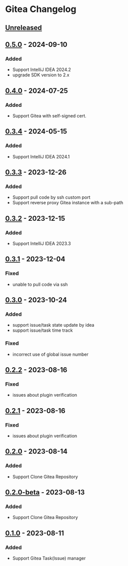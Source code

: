 <!-- Keep a Changelog guide -> https://keepachangelog.com -->

# Gitea Changelog

## [Unreleased]

## [0.5.0] - 2024-09-10

### Added

- Support IntelliJ IDEA 2024.2
- upgrade SDK version to 2.x

## [0.4.0] - 2024-07-25

### Added

- Support Gitea with self-signed cert.

## [0.3.4] - 2024-05-15

### Added

- Support IntelliJ IDEA 2024.1

## [0.3.3] - 2023-12-26

### Added

- Support pull code by ssh custom port
- Support reverse proxy Gitea instance with a sub-path

## [0.3.2] - 2023-12-15

### Added

- Support IntelliJ IDEA 2023.3

## [0.3.1] - 2023-12-04

### Fixed

- unable to pull code via ssh

## [0.3.0] - 2023-10-24

### Added

- support issue/task state update by idea
- support issue/task time track

### Fixed

- incorrect use of global issue number

## [0.2.2] - 2023-08-16

### Fixed

- issues about plugin verification

## [0.2.1] - 2023-08-16

### Fixed

- issues about plugin verification

## [0.2.0] - 2023-08-14

### Added

- Support Clone Gitea Repository

## [0.2.0-beta] - 2023-08-13

### Added

- Support Clone Gitea Repository

## [0.1.0] - 2023-08-11

### Added

- Support Gitea Task(Issue) manager

[Unreleased]: https://github.com/LeonDevLifeLog/gitea-idea-plugin/compare/v0.5.0...HEAD
[0.5.0]: https://github.com/LeonDevLifeLog/gitea-idea-plugin/compare/v0.4.0...v0.5.0
[0.4.0]: https://github.com/LeonDevLifeLog/gitea-idea-plugin/compare/v0.3.4...v0.4.0
[0.3.4]: https://github.com/LeonDevLifeLog/gitea-idea-plugin/compare/v0.3.3...v0.3.4
[0.3.3]: https://github.com/LeonDevLifeLog/gitea-idea-plugin/compare/v0.3.2...v0.3.3
[0.3.2]: https://github.com/LeonDevLifeLog/gitea-idea-plugin/compare/v0.3.1...v0.3.2
[0.3.1]: https://github.com/LeonDevLifeLog/gitea-idea-plugin/compare/v0.3.0...v0.3.1
[0.3.0]: https://github.com/LeonDevLifeLog/gitea-idea-plugin/compare/v0.2.2...v0.3.0
[0.2.2]: https://github.com/LeonDevLifeLog/gitea-idea-plugin/compare/v0.2.1...v0.2.2
[0.2.1]: https://github.com/LeonDevLifeLog/gitea-idea-plugin/compare/v0.2.0...v0.2.1
[0.2.0]: https://github.com/LeonDevLifeLog/gitea-idea-plugin/compare/v0.2.0-beta...v0.2.0
[0.2.0-beta]: https://github.com/LeonDevLifeLog/gitea-idea-plugin/compare/v0.1.0...v0.2.0-beta
[0.1.0]: https://github.com/LeonDevLifeLog/gitea-idea-plugin/commits/v0.1.0

